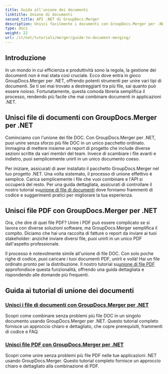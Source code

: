 ```yaml
---
title: Guida all'unione dei documenti
linktitle: Unione di documenti
second_title: API .NET di GroupDocs.Merger
description: Unisci facilmente i documenti con GroupDocs.Merger per .NET. Esplora tutorial passo dopo passo su come unire efficacemente file DOC e PDF.
type: docs
weight: 22
url: /it/net/tutorials/merger/guide-to-document-merging/
---
```

## Introduzione

In un mondo in cui efficienza e produttività sono la regola, la gestione dei documenti non è mai stata così cruciale. Ecco dove entra in gioco GroupDocs.Merger per .NET, offrendo potenti strumenti per unire vari tipi di documenti. Se ti sei mai trovato a destreggiarti tra più file, sai quanto può essere noioso. Fortunatamente, questa comoda libreria semplifica il processo, rendendo più facile che mai combinare documenti in applicazioni .NET.

## Unisci file di documenti con GroupDocs.Merger per .NET

Cominciamo con l'unione dei file DOC. Con GroupDocs.Merger per .NET, puoi unire senza sforzo più file DOC in un unico pacchetto ordinato. Immagina di mettere insieme un report di progetto che include diverse sezioni scritte da vari membri del team. Invece di scambiare i file avanti e indietro, puoi semplicemente unirli in un unico documento coeso. 

 Per iniziare, assicurati di aver installato il pacchetto GroupDocs.Merger nel tuo progetto .NET. Una volta sistemato, il processo di unione effettivo è semplice. Carica semplicemente i file che vuoi combinare e l'API si occuperà del resto. Per una guida dettagliata, assicurati di controllare il nostro tutorial su[unione di file di documenti](./merge-document-files/) dove forniamo frammenti di codice e suggerimenti pratici per migliorare la tua esperienza.

## Unisci file PDF con GroupDocs.Merger per .NET

Ora, che dire di quei file PDF? Unire i PDF può essere complicato se si lavora con diverse soluzioni software, ma GroupDocs.Merger semplifica il compito. Diciamo che hai una raccolta di fatture o report da inviare ai tuoi stakeholder: anziché inviare diversi file, puoi unirli in un unico PDF dall'aspetto professionale.

 Il processo è notevolmente simile all'unione di file DOC. Con solo poche righe di codice, puoi caricare i tuoi documenti PDF, unirli e voilà! Hai un file ordinato pronto per la distribuzione. Il nostro tutorial su[unione di file PDF](./merge-pdf-files/) approfondisce questa funzionalità, offrendo una guida dettagliata e rispondendo alle domande più frequenti.

## Guida ai tutorial di unione dei documenti
### [Unisci i file di documenti con GroupDocs.Merger per .NET](./merge-document-files/)
Scopri come combinare senza problemi più file DOC in un singolo documento usando GroupDocs.Merger per .NET. Questo tutorial completo fornisce un approccio chiaro e dettagliato, che copre prerequisiti, frammenti di codice e FAQ.
### [Unisci file PDF con GroupDocs.Merger per .NET](./merge-pdf-files/)
Scopri come unire senza problemi più file PDF nelle tue applicazioni .NET usando GroupDocs.Merger. Questo tutorial completo fornisce un approccio chiaro e dettagliato alla combinazione di PDF.